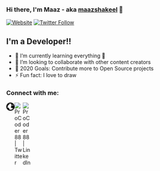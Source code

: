 ### Hi there, I'm Maaz - aka <a href="http://maazshakeel.ml">maazshakeel</a> 👋
[![Website](https://img.shields.io/website?label=maazshakeel.ml&style=for-the-badge&url=https%3A%2F%2Fcodestackr.com)](http://maazshakeel.ml)
[![Twitter Follow](https://img.shields.io/twitter/follow/ProCoder88?color=1DA1F2&logo=twitter&style=for-the-badge)](https://twitter.com/intent/follow?original_referer=https%3A%2F%2Fgithub.com%2FcodeSTACKr&screen_name=ProCoder88)

## I'm a Developer!!

- 🌱 I’m currently learning everything 🤣
- 👯 I’m looking to collaborate with other content creators
- 🥅 2020 Goals: Contribute more to Open Source projects
- ⚡ Fun fact: I love to draw

### Connect with me:


<img align="left" alt="http://maazshakeel.ml" width="22px" src="https://raw.githubusercontent.com/iconic/open-iconic/master/svg/globe.svg" />
<img align="left" alt="ProCoder88 | Twitter" width="22px" src="https://cdn.jsdelivr.net/npm/simple-icons@v3/icons/twitter.svg" />
<img align="left" alt="ProCoder88 | LinkedIn" width="22px" src="https://cdn.jsdelivr.net/npm/simple-icons@v3/icons/linkedin.svg" />

<br />
